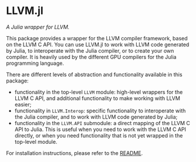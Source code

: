 # LLVM.jl

*A Julia wrapper for LLVM.*

This package provides a wrapper for the LLVM compiler framework, based on the LLVM C API.
You can use LLVM.jl to work with LLVM code generated by Julia, to interoperate with the
Julia compiler, or to create your own compiler. It is heavily used by the different GPU
compilers for the Julia programming language.

There are different levels of abstraction and functionality available in this package:

- functionality in the top-level `LLVM` module: high-level wrappers for the LLVM C API, and
  additional functionality to make working with LLVM easier;
- functionality in `LLVM.Interop`: specific functionality to interoperate with the Julia
  compiler, and to work with LLVM code generated by Julia;
- functionality in the `LLVM.API` submodule: a direct mapping of the LLVM C API to Julia.
  This is useful when you need to work with the LLVM C API directly, or when you need
  functionality that is not yet wrapped in the top-level module.

For installation instructions, please refer to the
[README](https://github.com/JuliaLLVM/LLVM.jl/blob/master/README.md).
